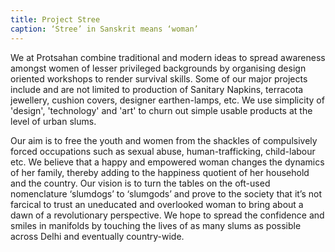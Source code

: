 ```yaml
---
title: Project Stree
caption: ‘Stree’ in Sanskrit means ‘woman’
---
```

We at Protsahan combine traditional and modern ideas to spread awareness amongst women of
lesser privileged backgrounds by organising design oriented workshops to render survival skills.
Some of our major projects include and are not limited to production of Sanitary Napkins, terracota
jewellery, cushion covers, designer earthen-lamps, etc. We use simplicity of 'design', 'technology'
and 'art' to churn out simple usable products at the level of urban slums.

Our aim is to free the youth and women from the shackles of compulsively forced occupations
such as sexual abuse, human-trafficking, child-labour etc. We believe that a happy and empowered
woman changes the dynamics of her family, thereby adding to the happiness quotient of her
household and the country. Our vision is to turn the tables on the oft-used nomenclature ‘slumdogs’
to ‘slumgods’ and prove to the society that it’s not farcical to trust an uneducated and overlooked
woman to bring about a dawn of a revolutionary perspective. We hope to spread the confidence and
smiles in manifolds by touching the lives of as many slums as possible across Delhi and eventually
country-wide.

